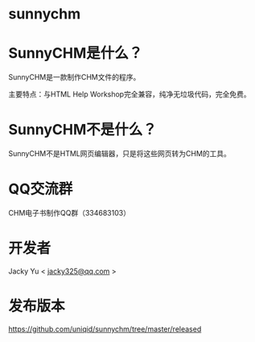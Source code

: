 # sunnychm

# SunnyCHM是什么？
SunnyCHM是一款制作CHM文件的程序。

主要特点：与HTML Help Workshop完全兼容，纯净无垃圾代码，完全免费。

# SunnyCHM不是什么？
SunnyCHM不是HTML网页编辑器，只是将这些网页转为CHM的工具。

# QQ交流群
CHM电子书制作QQ群（334683103） 

# 开发者
Jacky Yu < jacky325@qq.com > 

# 发布版本
https://github.com/uniqid/sunnychm/tree/master/released

